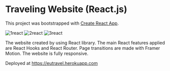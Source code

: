 ﻿# Traveling Website (React.js)
This project was bootstrapped with [Create React App](https://github.com/facebook/create-react-app).

![1react](https://user-images.githubusercontent.com/81252760/115949273-39856e80-a4d4-11eb-8328-2a3764eb2cdf.jpg)
![2react](https://user-images.githubusercontent.com/81252760/115949276-3b4f3200-a4d4-11eb-9524-a3025e3ecd66.jpg)
![3react](https://user-images.githubusercontent.com/81252760/115949277-3c805f00-a4d4-11eb-8707-aa8fde66f4fd.jpg)

The website created by using React library. The main React features applied are React Hooks and React Router. Page transitions are made with Framer Motion. The website is fully responsive.

Deployed at https://eutravel.herokuapp.com
